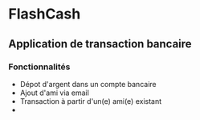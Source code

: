 # FlashCash

## Application de transaction bancaire

### Fonctionnalités

- Dépot d'argent dans un compte bancaire
- Ajout d'ami via email
- Transaction à partir d'un(e) ami(e) existant
- 
